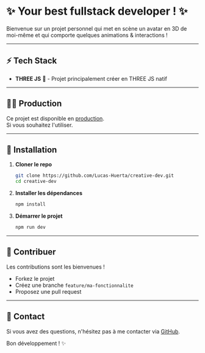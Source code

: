 # ✨ Your best fullstack developer ! ✨

Bienvenue sur un projet personnel qui met en scène un avatar en 3D de moi-même et qui comporte quelques animations & interactions !

---

## ⚡ Tech Stack

- **THREE JS** 🚀 - Projet principalement créer en THREE JS natif

---

## 🧑‍💻 Production

Ce projet est disponible en [production](https://creative-dev-rho.vercel.app/).\
Si vous souhaitez l'utiliser.

---

## 📝 Installation

1. **Cloner le repo**
   ```sh
   git clone https://github.com/Lucas-Huerta/creative-dev.git
   cd creative-dev
   ```

2. **Installer les dépendances**
   ```sh
   npm install
   ```

3. **Démarrer le projet**
   ```sh
   npm run dev
   ```

---

## 🌟 Contribuer

Les contributions sont les bienvenues !
- Forkez le projet
- Créez une branche `feature/ma-fonctionnalite`
- Proposez une pull request

---

## 📡 Contact

Si vous avez des questions, n'hésitez pas à me contacter via [GitHub](https://github.com/Lucas-Huerta).

Bon développement ! ✨

